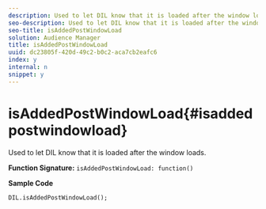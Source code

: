```yaml
---
description: Used to let DIL know that it is loaded after the window loads.
seo-description: Used to let DIL know that it is loaded after the window loads.
seo-title: isAddedPostWindowLoad
solution: Audience Manager
title: isAddedPostWindowLoad
uuid: dc23805f-420d-49c2-b0c2-aca7cb2eafc6
index: y
internal: n
snippet: y
---
```


# isAddedPostWindowLoad{#isaddedpostwindowload}

Used to let DIL know that it is loaded after the window loads.

 **Function Signature:** `isAddedPostWindowLoad: function()`

<!-- 

r_dil_added_post_window_load.xml

 -->

**Sample Code** 

```
DIL.isAddedPostWindowLoad();
```

